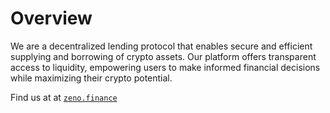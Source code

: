 # Overview

We are a decentralized lending protocol that enables secure and efficient supplying and borrowing of crypto assets. Our platform offers transparent access to liquidity, empowering users to make informed financial decisions while maximizing their crypto potential.&#x20;

Find us at at [`zeno.finance`](https://www.zeno.finance)
